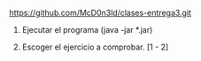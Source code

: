 https://github.com/McD0n3ld/clases-entrega3.git


1. Ejecutar el programa (java -jar *.jar)

2. Escoger el ejercicio a comprobar. [1 - 2]